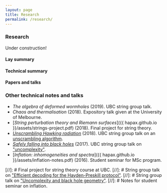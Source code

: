 ```yaml
---
layout: page
title: Research
permalink: /research/
---
```


### Research

Under construction!

#### Lay summary

#### Technical summary

#### Papers and talks

### Other technical notes and talks

- *The algebra of deformed wormholes* (2019). UBC string group talk.
- *Chaos and thermalisation* (2018). Expository talk given at the University of Melbourne.
- [*String perturbation theory and Riemann surfaces*]({{
hapax.github.io }}/assets/strings-project.pdf) (2018). Final project for string theory.
- [*Unscrambling Hawking radiation*](assets/kitaev-yoshida.md)
  (2018). UBC string group talk on an [unscrambling algorithm](https://arxiv.org/abs/1710.03363).
- [*Safely falling into black holes*](assets/uncomplexity.md)
  (2017). UBC string group talk on ["uncomplexity"](https://arxiv.org/abs/1711.03125).
- [*Inflation: inhomogeneities and spectra*]({{ hapax.github.io
  }}/assets/inflation-notes.pdf) (2016). Student seminar for MSc program.

[//]: # Final project for string theory course at UBC.
[//]: # String group talk on ["Efficient decoding for the Hayden-Preskill protocol"](https://arxiv.org/abs/1710.03363).
[//]: # String group talk on ["Uncomplexity and black hole geometry"](https://arxiv.org/abs/1711.03125).
[//]: # Notes for student seminar on inflation.
